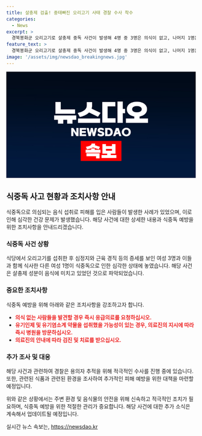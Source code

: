 ```yaml
---
title: 살충제 검출! 중태빠진 오리고기 사태 경찰 수사 착수
categories:
  - News
excerpt: >
  경북봉화군 오리고기로 살충제 중독 사건이 발생해 4명 중 3명은 의식이 없고, 나머지 1명은 대화 불가 상태. 살충제는 곤충 등을 제거하는 화학 물질로, 해당 마을 식당에서 오리고기를 먹은 사람들에게 증상이 나타났다. 병원 측은 대량의 약물 섭취로 보고 수사 중이며, 해당 사건의 주요 증거를 파악하기 위해 노력하고 있다.경찰은 용의자를 찾기 위해 수사 중이며, 추가적인 재검사도 실시할 예정이다.
feature_text: >
  경북봉화군 오리고기로 살충제 중독 사건이 발생해 4명 중 3명은 의식이 없고, 나머지 1명은 대화 불가 상태. 살충제는 곤충 등을 제거하는 화학 물질로, 해당 마을 식당에서 오리고기를 먹은 사람들에게 증상이 나타났다. 병원 측은 대량의 약물 섭취로 보고 수사 중이며, 해당 사건의 주요 증거를 파악하기 위해 노력하고 있다.경찰은 용의자를 찾기 위해 수사 중이며, 추가적인 재검사도 실시할 예정이다.
image: '/assets/img/newsdao_breakingnews.jpg'
---
```


<p><img src="/assets/img/newsdao_breakingnews.jpg" alt="cryptoinkorea 속보" /></p>

<h2>식중독 사고 현황과 조치사항 안내</h2>

<p>식중독으로 의심되는 음식 섭취로 피해를 입은 사람들이 발생한 사례가 있었으며, 이로 인해 심각한 건강 문제가 발생했습니다. 해당 사건에 대한 상세한 내용과 식중독 예방을 위한 조치사항을 안내드리겠습니다.</p>

<h3>식중독 사건 상황</h3>

<p>식당에서 오리고기를 섭취한 후 심정지와 근육 경직 등의 증세를 보인 여성 3명과 이들과 함께 식사한 다른 여성 1명이 식중독으로 인한 심각한 상태에 놓였습니다. 해당 사건은 살충제 성분이 음식에 미치고 있었던 것으로 파악되었습니다.</p>

<h3>중요한 조치사항</h3>

<p>식중독 예방을 위해 아래와 같은 조치사항을 강조하고자 합니다.</p>

<ul>
<li><b><span style="color: #ee2323;">의식 없는 사람들을 발견할 경우 즉시 응급의료를 요청하십시오.</span></b></li>
<li><b><span style="color: #ee2323;">유기인제 및 유기염소계 약물을 섭취했을 가능성이 있는 경우, 의료진의 지시에 따라 즉시 병원을 방문하십시오.</span></b></li>
<li><b><span style="color: #ee2323;">의료진의 안내에 따라 검진 및 치료를 받으십시오.</span></b></li>
</ul>

<h3>추가 조사 및 대응</h3>

<p>해당 사건과 관련하여 경찰은 용의자 추적을 위해 적극적인 수사를 진행 중에 있습니다. 또한, 관련된 식품과 관련된 환경을 조사하여 추가적인 피해 예방을 위한 대책을 마련할 예정입니다.</p>

<p>위와 같은 상황에서는 주변 환경 및 음식물의 안전을 위해 신속하고 적극적인 조치가 필요하며, 식중독 예방을 위한 적절한 관리가 중요합니다. 해당 사건에 대한 추가 소식은 계속해서 업데이트될 예정입니다.</p>
실시간 뉴스 속보는, <a href="https://newsdao.kr" rel="dofollow">https://newsdao.kr</a>


